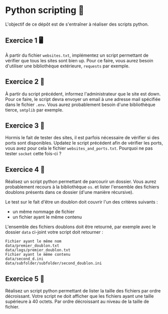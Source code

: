 # Python scripting 🐍
L'objectif de ce dépôt est de s'entraîner à réaliser des scripts python. 

## Exercice 1 🖥️
À partir du fichier `websites.txt`, implémentez un script permettant de vérifier que tous les sites sont bien up. 
Pour ce faire, vous aurez besoin d'utiliser une bibliothèque extérieure, `requests` par exemple.

## Exercice 2 📧
À partir du script précédent, informez l'administrateur que le site est down. 
Pour ce faire, le script devra envoyer un email à une adresse mail spécifiée dans le fichier `.env`.
Vous aurez probablement besoin d'une bibliothèque tierce, `smtplib` par exemple.

## Exercice 3 🔗
Hormis le fait de tester des sites, il est parfois nécessaire de vérifier si des ports sont disponibles.
Updatez le script précédent afin de vérifier les ports, vous avez pour cela le fichier `websites_and_ports.txt`.
Pourquoi ne pas tester `socket` cette fois-ci ?

## Exercice 4 📂
Réalisez un script python permettant de parcourir un dossier. Vous aurez probablement recours à la bibliothèque `os`.
et lister l'ensemble des fichiers doublons présents dans ce dossier (d'une manière récursive).

Le test sur le fait d'être un doublon doit couvrir l'un des critères suivants : 
- un même nommage de fichier
- un fichier ayant le même contenu

L'ensemble des fichiers doublons doit être retourné, par exemple avec le dossier `data` ci-joint votre script doit retourner : 
```
Fichier ayant le même nom
data/premier_doublon.txt
data/logs/premier_doublon.txt
Fichier ayant le même contenu
data/second_d.ini
data/subfolder/subfolder/second_doublon.ini
```

## Exercice 5 📏
Réalisez un script python permettant de lister la taille des fichiers par ordre décroissant. 
Votre script ne doit afficher que les fichiers ayant une taille supérieure à 40 octets.
Par ordre décroissant au niveau de la taille de fichier. 

